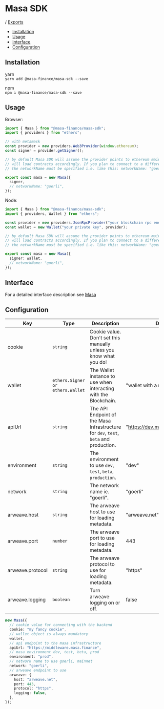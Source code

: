 # Masa SDK
 / [Exports](modules.md)

<!-- TOC -->

- [Installation](#installation)
- [Usage](#usage)
- [Interface](#interface)
- [Configuration](#configuration)
<!-- TOC -->

## Installation

yarn  
`yarn add @masa-finance/masa-sdk --save`

npm  
`npm i @masa-finance/masa-sdk --save`

## Usage

Browser:

```typescript
import { Masa } from "@masa-finance/masa-sdk";
import { providers } from "ethers";

// with metamask
const provider = new providers.Web3Provider(window.ethereum);
const signer = provider.getSigner();

// by default Masa SDK will assume the provider points to ethereum mainnet and
// will load contracts accordingly. If you plan to connect to a different network
// the networkName must be specified i.e. like this: networkName: "goerli"

export const masa = new Masa({
  signer,
  // networkName: "goerli",
});
```

Node:

```typescript
import { Masa } from "@masa-finance/masa-sdk";
import { providers, Wallet } from "ethers";

const provider = new providers.JsonRpcProvider("your blockchain rpc endpoint");
const wallet = new Wallet("your private key", provider);

// by default Masa SDK will assume the provider points to ethereum mainnet and
// will load contracts accordingly. If you plan to connect to a different network
// the networkName must be specified i.e. like this: networkName: "goerli"

export const masa = new Masa({
  signer: wallet,
  // networkName: "goerli",
});
```

## Interface

For a detailed interface description see [Masa](docs/classes/Masa.md)

## Configuration

| Key              | Type                             | Description                                                                           | Default Value                          |
| ---------------- | -------------------------------- | ------------------------------------------------------------------------------------- | -------------------------------------- |
| cookie           | `string`                         | Cookie value. Don't set this manually unless you know what you do!                    |                                        |
| wallet           | `ethers.Signer or ethers.Wallet` | The Wallet instance to use when interacting with the Blockchain.                      | "wallet with a random private key"     |
| apiUrl           | `string`                         | The API Endpoint of the Masa Infrastructure for `dev`, `test`, `beta` and production. | "https://dev.middleware.masa.finance/" |
| environment      | `string`                         | The environment to use `dev`, `test`, `beta`, `production`.                           | "dev"                                  |
| network          | `string`                         | The network name ie. "goerli".                                                        | "goerli"                               |
| arweave.host     | `string`                         | The arweave host to use for loading metadata.                                         | "arweave.net"                          |
| arweave.port     | `number`                         | The arweave port to use for loading metadata.                                         | 443                                    |
| arweave.protocol | `string`                         | The arweave protocol to use for loading metadata.                                     | "https"                                |
| arweave.logging  | `boolean`                        | Turn arweave logging on or off.                                                       | false                                  |

```typescript
new Masa({
  // cookie value for connecting with the backend
  cookie: "my fancy cookie",
  // wallet object is always mandatory
  wallet,
  // api endpoint to the masa infrastructure
  apiUrl: "https://middleware.masa.finance",
  // masa environment dev, test, beta, prod
  environment: "prod",
  // network name to use goerli, mainnet
  network: "goerli",
  // arweave endpoint to use
  arweave: {
    host: "arweave.net",
    port: 443,
    protocol: "https",
    logging: false,
  },
});
```
